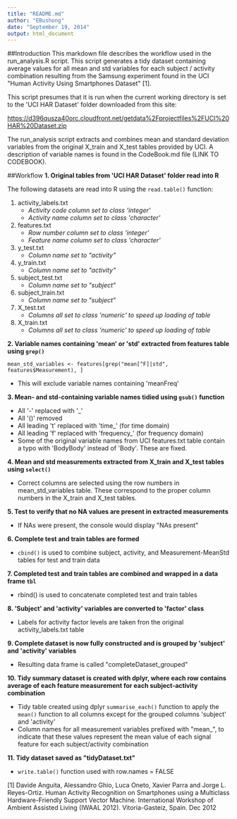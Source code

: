 ```yaml
---
title: "README.md"
author: "EBushong"
date: "September 19, 2014"
output: html_document
---
```



##Introduction
This markdown file describes the workflow used in the run_analysis.R script.  This
script generates a tidy dataset containing average values for all mean and std variables
for each subject / activity combination resulting from the Samsung experiment
found in the UCI "Human Activity Using Smartphones Dataset" [1].  

This script presumes that it is run when the current working directory is set to 
the 'UCI HAR Dataset' folder downloaded from this site:

https://d396qusza40orc.cloudfront.net/getdata%2Fprojectfiles%2FUCI%20HAR%20Dataset.zip 

The run_analysis script extracts and combines mean and standard deviation
variables from the original X_train and X_test tables provided by UCI.  A description 
of variable names is found in the CodeBook.md file (LINK TO CODEBOOK).

##Workflow
**1. Original tables from 'UCI HAR Dataset' folder read into R**

The following datasets are read into R using the `read.table()` function:

1. activity_labels.txt
    + *Activity code column set to class 'integer'*
    + *Activity name column set to class 'character'*
2. features.txt
    + *Row number column set to class 'integer'*
    + *Feature name column set to class 'character'*
3. y_test.txt
    + *Column name set to "activity"*
4. y_train.txt
    + *Column name set to "activity"*
5. subject_test.txt
    + *Column name set to "subject"*
6. subject_train.txt
    + *Column name set to "subject"*
7. X_test.txt
    + *Columns all set to class 'numeric' to speed up loading of table*
8. X_train.txt
    + *Columns all set to class 'numeric' to speed up loading of table*

**2. Variable names containing 'mean' or 'std' extracted from features table using `grep()`**

```
mean_std_variables <- features[grep("mean[^F]|std", features$Measurement), ]
```
* This will exclude variable names containing 'meanFreq'

**3. Mean- and std-containing variable names tidied using `gsub()` function**

* All '-' replaced with '_'
* All '()' removed
* All leading 't' replaced with 'time_' (for time domain)
* All leading 'f' replaced with 'frequency_' (for frequency domain)
* Some of the original variable names from UCI features.txt table contain a typo with 'BodyBody' instead of 'Body'. These are fixed.

**4. Mean and std measurements extracted from X_train and X_test tables using `select()`**

* Correct columns are selected using the row numbers in mean_std_variables table. These correspond to the proper column numbers in the X_train and X_test tables.

**5. Test to verify that no NA values are present in extracted measurements**

* If NAs were present, the console would display "NAs present"

**6. Complete test and train tables are formed**

* `cbind()` is used to combine subject, activity, and Measurement-MeanStd tables for test and train data

**7. Completed test and train tables are combined and wrapped in a data frame `tbl`**

* rbind() is used to concatenate completed test and train tables

**8. 'Subject' and 'activity' variables are converted to 'factor' class**

* Labels for activity factor levels are taken fron the original activity_labels.txt table

**9. Complete dataset is now fully constructed and is grouped by 'subject' and 'activity' variables**

* Resulting data frame is called "completeDataset_grouped"

**10. Tidy summary dataset is created with dplyr, where each row contains average of each feature measurement for each subject-activity combination**

* Tidy table created using dplyr `summarise_each()` function to apply the `mean()`
function to all columns except for the grouped columns 'subject' and 'activity'
* Column names for all measurement variables prefixed with "mean_",  to indicate that
these values represent the mean value of each signal feature for each subject/activity
combination

**11. Tidy dataset saved as "tidyDataset.txt"**

* `write.table()` function used with row.names = FALSE


[1] Davide Anguita, Alessandro Ghio, Luca Oneto, Xavier Parra and Jorge L. Reyes-Ortiz. Human Activity Recognition on Smartphones using a Multiclass Hardware-Friendly Support Vector Machine. International Workshop of Ambient Assisted Living (IWAAL 2012). Vitoria-Gasteiz, Spain. Dec 2012